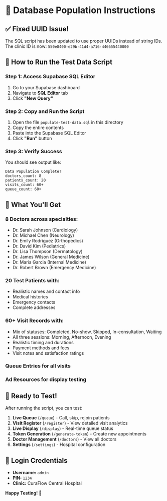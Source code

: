 # 🧪 Database Population Instructions

## ✅ Fixed UUID Issue!

The SQL script has been updated to use proper UUIDs instead of string IDs. The clinic ID is now:
`550e8400-e29b-41d4-a716-446655440000`

## 🚀 How to Run the Test Data Script

### Step 1: Access Supabase SQL Editor
1. Go to your Supabase dashboard
2. Navigate to **SQL Editor** tab
3. Click **"New Query"**

### Step 2: Copy and Run the Script
1. Open the file `populate-test-data.sql` in this directory
2. Copy the entire contents
3. Paste into the Supabase SQL Editor
4. Click **"Run"** button

### Step 3: Verify Success
You should see output like:
```
Data Population Complete!
doctors_count: 8
patients_count: 20
visits_count: 60+
queue_count: 60+
```

## 🎯 What You'll Get

### **8 Doctors** across specialties:
- Dr. Sarah Johnson (Cardiology)
- Dr. Michael Chen (Neurology)
- Dr. Emily Rodriguez (Orthopedics)
- Dr. David Kim (Pediatrics)
- Dr. Lisa Thompson (Dermatology)
- Dr. James Wilson (General Medicine)
- Dr. Maria Garcia (Internal Medicine)
- Dr. Robert Brown (Emergency Medicine)

### **20 Test Patients** with:
- Realistic names and contact info
- Medical histories
- Emergency contacts
- Complete addresses

### **60+ Visit Records** with:
- Mix of statuses: Completed, No-show, Skipped, In-consultation, Waiting
- All three sessions: Morning, Afternoon, Evening
- Realistic timing and durations
- Payment methods and fees
- Visit notes and satisfaction ratings

### **Queue Entries** for all visits
### **Ad Resources** for display testing

## 🧪 Ready to Test!

After running the script, you can test:

1. **Live Queue** (`/queue`) - Call, skip, rejoin patients
2. **Visit Register** (`/register`) - View detailed visit analytics
3. **Live Display** (`/display`) - Real-time queue status
4. **Token Generation** (`/generate-token`) - Create new appointments
5. **Doctor Management** (`/doctors`) - View all doctors
6. **Settings** (`/settings`) - Hospital configuration

## 🔧 Login Credentials

- **Username:** `admin`
- **PIN:** `1234`
- **Clinic:** CuraFlow Central Hospital

**Happy Testing!** 🎉

